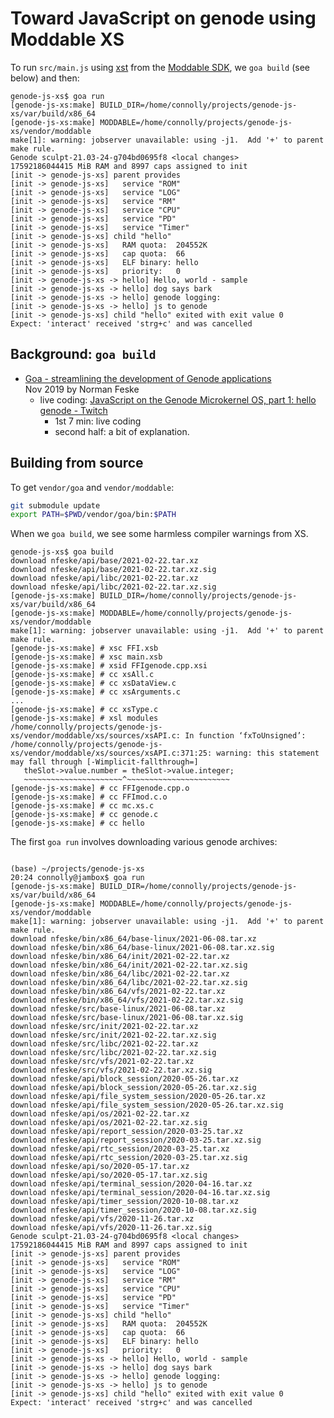 # Toward JavaScript on genode using Moddable XS

To run `src/main.js` using [xst][] from the [Moddable SDK][sdk],
we `goa build` (see below) and then:

```
genode-js-xs$ goa run
[genode-js-xs:make] BUILD_DIR=/home/connolly/projects/genode-js-xs/var/build/x86_64
[genode-js-xs:make] MODDABLE=/home/connolly/projects/genode-js-xs/vendor/moddable
make[1]: warning: jobserver unavailable: using -j1.  Add '+' to parent make rule.
Genode sculpt-21.03-24-g704bd0695f8 <local changes>
17592186044415 MiB RAM and 8997 caps assigned to init
[init -> genode-js-xs] parent provides
[init -> genode-js-xs]   service "ROM"
[init -> genode-js-xs]   service "LOG"
[init -> genode-js-xs]   service "RM"
[init -> genode-js-xs]   service "CPU"
[init -> genode-js-xs]   service "PD"
[init -> genode-js-xs]   service "Timer"
[init -> genode-js-xs] child "hello"
[init -> genode-js-xs]   RAM quota:  204552K
[init -> genode-js-xs]   cap quota:  66
[init -> genode-js-xs]   ELF binary: hello
[init -> genode-js-xs]   priority:   0
[init -> genode-js-xs -> hello] Hello, world - sample
[init -> genode-js-xs -> hello] dog says bark
[init -> genode-js-xs -> hello] genode logging:
[init -> genode-js-xs -> hello] js to genode
[init -> genode-js-xs] child "hello" exited with exit value 0
Expect: 'interact' received 'strg+c' and was cancelled
```

[xst]: https://github.com/Moddable-OpenSource/moddable/blob/public/documentation/xs/xst.md
[sdk]: https://github.com/Moddable-OpenSource/moddable#readme

## Background: `goa build`

 - [Goa \- streamlining the development of Genode applications](https://genodians.org/nfeske/2019-11-25-goa)  
   Nov 2019 by Norman Feske
   - live coding: [JavaScript on the Genode Microkernel OS, part 1: hello genode \- Twitch](https://www.twitch.tv/videos/1090280743)
     - 1st 7 min: live coding
     - second half: a bit of explanation.

## Building from source

To get `vendor/goa` and `vendor/moddable`:

```sh
git submodule update
export PATH=$PWD/vendor/goa/bin:$PATH
```

When we `goa build`, we see some harmless compiler warnings from XS.

```
genode-js-xs$ goa build
download nfeske/api/base/2021-02-22.tar.xz
download nfeske/api/base/2021-02-22.tar.xz.sig
download nfeske/api/libc/2021-02-22.tar.xz
download nfeske/api/libc/2021-02-22.tar.xz.sig
[genode-js-xs:make] BUILD_DIR=/home/connolly/projects/genode-js-xs/var/build/x86_64
[genode-js-xs:make] MODDABLE=/home/connolly/projects/genode-js-xs/vendor/moddable
make[1]: warning: jobserver unavailable: using -j1.  Add '+' to parent make rule.
[genode-js-xs:make] # xsc FFI.xsb
[genode-js-xs:make] # xsc main.xsb
[genode-js-xs:make] # xsid FFIgenode.cpp.xsi
[genode-js-xs:make] # cc xsAll.c
[genode-js-xs:make] # cc xsDataView.c
[genode-js-xs:make] # cc xsArguments.c
...
[genode-js-xs:make] # cc xsType.c
[genode-js-xs:make] # xsl modules
/home/connolly/projects/genode-js-xs/vendor/moddable/xs/sources/xsAPI.c: In function ‘fxToUnsigned’:
/home/connolly/projects/genode-js-xs/vendor/moddable/xs/sources/xsAPI.c:371:25: warning: this statement may fall through [-Wimplicit-fallthrough=]
   theSlot->value.number = theSlot->value.integer;
   ~~~~~~~~~~~~~~~~~~~~~~^~~~~~~~~~~~~~~~~~~~~~~~
[genode-js-xs:make] # cc FFIgenode.cpp.o
[genode-js-xs:make] # cc FFImod.c.o
[genode-js-xs:make] # cc mc.xs.c
[genode-js-xs:make] # cc genode.c
[genode-js-xs:make] # cc hello
```

The first `goa run` involves downloading various genode archives:

```

(base) ~/projects/genode-js-xs
20:24 connolly@jambox$ goa run
[genode-js-xs:make] BUILD_DIR=/home/connolly/projects/genode-js-xs/var/build/x86_64
[genode-js-xs:make] MODDABLE=/home/connolly/projects/genode-js-xs/vendor/moddable
make[1]: warning: jobserver unavailable: using -j1.  Add '+' to parent make rule.
download nfeske/bin/x86_64/base-linux/2021-06-08.tar.xz
download nfeske/bin/x86_64/base-linux/2021-06-08.tar.xz.sig
download nfeske/bin/x86_64/init/2021-02-22.tar.xz
download nfeske/bin/x86_64/init/2021-02-22.tar.xz.sig
download nfeske/bin/x86_64/libc/2021-02-22.tar.xz
download nfeske/bin/x86_64/libc/2021-02-22.tar.xz.sig
download nfeske/bin/x86_64/vfs/2021-02-22.tar.xz
download nfeske/bin/x86_64/vfs/2021-02-22.tar.xz.sig
download nfeske/src/base-linux/2021-06-08.tar.xz
download nfeske/src/base-linux/2021-06-08.tar.xz.sig
download nfeske/src/init/2021-02-22.tar.xz
download nfeske/src/init/2021-02-22.tar.xz.sig
download nfeske/src/libc/2021-02-22.tar.xz
download nfeske/src/libc/2021-02-22.tar.xz.sig
download nfeske/src/vfs/2021-02-22.tar.xz
download nfeske/src/vfs/2021-02-22.tar.xz.sig
download nfeske/api/block_session/2020-05-26.tar.xz
download nfeske/api/block_session/2020-05-26.tar.xz.sig
download nfeske/api/file_system_session/2020-05-26.tar.xz
download nfeske/api/file_system_session/2020-05-26.tar.xz.sig
download nfeske/api/os/2021-02-22.tar.xz
download nfeske/api/os/2021-02-22.tar.xz.sig
download nfeske/api/report_session/2020-03-25.tar.xz
download nfeske/api/report_session/2020-03-25.tar.xz.sig
download nfeske/api/rtc_session/2020-03-25.tar.xz
download nfeske/api/rtc_session/2020-03-25.tar.xz.sig
download nfeske/api/so/2020-05-17.tar.xz
download nfeske/api/so/2020-05-17.tar.xz.sig
download nfeske/api/terminal_session/2020-04-16.tar.xz
download nfeske/api/terminal_session/2020-04-16.tar.xz.sig
download nfeske/api/timer_session/2020-10-08.tar.xz
download nfeske/api/timer_session/2020-10-08.tar.xz.sig
download nfeske/api/vfs/2020-11-26.tar.xz
download nfeske/api/vfs/2020-11-26.tar.xz.sig
Genode sculpt-21.03-24-g704bd0695f8 <local changes>
17592186044415 MiB RAM and 8997 caps assigned to init
[init -> genode-js-xs] parent provides
[init -> genode-js-xs]   service "ROM"
[init -> genode-js-xs]   service "LOG"
[init -> genode-js-xs]   service "RM"
[init -> genode-js-xs]   service "CPU"
[init -> genode-js-xs]   service "PD"
[init -> genode-js-xs]   service "Timer"
[init -> genode-js-xs] child "hello"
[init -> genode-js-xs]   RAM quota:  204552K
[init -> genode-js-xs]   cap quota:  66
[init -> genode-js-xs]   ELF binary: hello
[init -> genode-js-xs]   priority:   0
[init -> genode-js-xs -> hello] Hello, world - sample
[init -> genode-js-xs -> hello] dog says bark
[init -> genode-js-xs -> hello] genode logging:
[init -> genode-js-xs -> hello] js to genode
[init -> genode-js-xs] child "hello" exited with exit value 0
Expect: 'interact' received 'strg+c' and was cancelled

```
